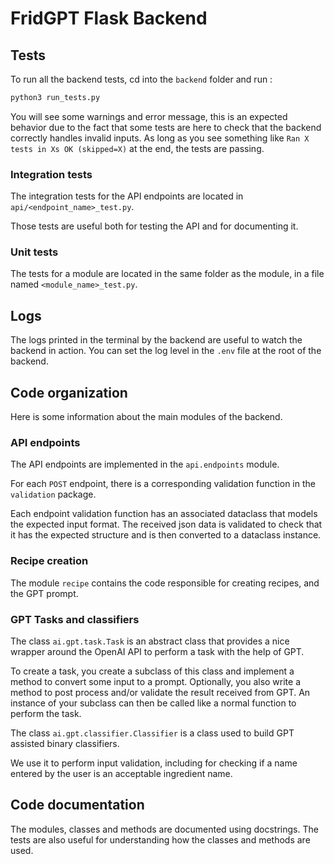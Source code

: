 # FridGPT Flask Backend

## Tests

To run all the backend tests, cd into the `backend` folder and run :

```bash
python3 run_tests.py
```

You will see some warnings and error message, this is an expected behavior due to the fact that some tests are here to check that the backend correctly handles invalid inputs. As long as you see something like `Ran X tests in Xs OK (skipped=X)` at the end, the tests are passing.

### Integration tests

The integration tests for the API endpoints are located in `api/<endpoint_name>_test.py`.

Those tests are useful both for testing the API and for documenting it.

### Unit tests

The tests for a module are located in the same folder as the module, in a file named `<module_name>_test.py`.

## Logs

The logs printed in the terminal by the backend are useful to watch the backend in action. You can set the log level in the `.env` file at the root of the backend. 

## Code organization

Here is some information about the main modules of the backend.

### API endpoints

The API endpoints are implemented in the `api.endpoints` module.

For each `POST` endpoint, there is a corresponding validation function in the `validation` package.

Each endpoint validation function has an associated dataclass that models the expected input format. The received json data is validated to check that it has the expected structure and is then converted to a dataclass instance.

### Recipe creation

The module `recipe` contains the code responsible for creating recipes, and the GPT prompt.

### GPT Tasks and classifiers

The class `ai.gpt.task.Task` is an abstract class that provides a nice wrapper around the OpenAI API to perform a task with the help of GPT.

To create a task, you create a subclass of this class and implement a method to convert some input to a prompt. Optionally, you also write a method to post process and/or validate the result received from GPT. An instance of your subclass can then be called like a normal function to perform the task.

The class `ai.gpt.classifier.Classifier` is a class used to build GPT assisted binary classifiers.

We use it to perform input validation, including for checking if a name entered by the user is an acceptable ingredient name.

## Code documentation

The modules, classes and methods are documented using docstrings. The tests are also useful for understanding how the classes and methods are used.